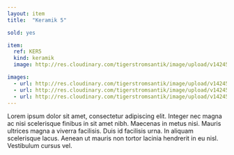 ```yaml
---
layout: item
title:  "Keramik 5"

sold: yes

item:
  ref: KER5
  kind: keramik
  image: http://res.cloudinary.com/tigerstromsantik/image/upload/v1424550896/keramik/Keramik_102.jpg

images:
  - url: http://res.cloudinary.com/tigerstromsantik/image/upload/v1424550896/keramik/Keramik_103.jpg
  - url: http://res.cloudinary.com/tigerstromsantik/image/upload/v1424550896/keramik/Keramik_104.jpg
  - url: http://res.cloudinary.com/tigerstromsantik/image/upload/v1424550896/keramik/Keramik_105.jpg
---
```


Lorem ipsum dolor sit amet, consectetur adipiscing elit. Integer nec magna ac nisi scelerisque finibus in sit amet nibh. Maecenas in metus nisi. Mauris ultrices magna a viverra facilisis. Duis id facilisis urna. In aliquam scelerisque lacus. Aenean ut mauris non tortor lacinia hendrerit in eu nisl. Vestibulum cursus vel.
